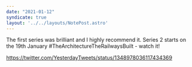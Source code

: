 ```yaml
---
date: "2021-01-12"
syndicate: true
layout: '../../layouts/NotePost.astro'
---
```


The first series was brilliant and I highly recommend it. Series 2 starts on the 19th January #TheArchitectureTheRailwaysBuilt - watch it!

https://twitter.com/YesterdayTweets/status/1348978036117434369